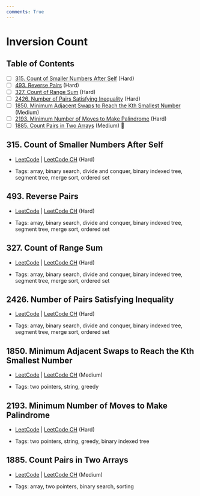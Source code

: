 ```yaml
---
comments: True
---
```


# Inversion Count

## Table of Contents

- [ ] [315. Count of Smaller Numbers After Self](https://leetcode.cn/problems/count-of-smaller-numbers-after-self/) (Hard)
- [ ] [493. Reverse Pairs](https://leetcode.cn/problems/reverse-pairs/) (Hard)
- [ ] [327. Count of Range Sum](https://leetcode.cn/problems/count-of-range-sum/) (Hard)
- [ ] [2426. Number of Pairs Satisfying Inequality](https://leetcode.cn/problems/number-of-pairs-satisfying-inequality/) (Hard)
- [ ] [1850. Minimum Adjacent Swaps to Reach the Kth Smallest Number](https://leetcode.cn/problems/minimum-adjacent-swaps-to-reach-the-kth-smallest-number/) (Medium)
- [ ] [2193. Minimum Number of Moves to Make Palindrome](https://leetcode.cn/problems/minimum-number-of-moves-to-make-palindrome/) (Hard)
- [ ] [1885. Count Pairs in Two Arrays](https://leetcode.cn/problems/count-pairs-in-two-arrays/) (Medium) 👑

## 315. Count of Smaller Numbers After Self

-   [LeetCode](https://leetcode.com/problems/count-of-smaller-numbers-after-self/) | [LeetCode CH](https://leetcode.cn/problems/count-of-smaller-numbers-after-self/) (Hard)

-   Tags: array, binary search, divide and conquer, binary indexed tree, segment tree, merge sort, ordered set


## 493. Reverse Pairs

-   [LeetCode](https://leetcode.com/problems/reverse-pairs/) | [LeetCode CH](https://leetcode.cn/problems/reverse-pairs/) (Hard)

-   Tags: array, binary search, divide and conquer, binary indexed tree, segment tree, merge sort, ordered set


## 327. Count of Range Sum

-   [LeetCode](https://leetcode.com/problems/count-of-range-sum/) | [LeetCode CH](https://leetcode.cn/problems/count-of-range-sum/) (Hard)

-   Tags: array, binary search, divide and conquer, binary indexed tree, segment tree, merge sort, ordered set


## 2426. Number of Pairs Satisfying Inequality

-   [LeetCode](https://leetcode.com/problems/number-of-pairs-satisfying-inequality/) | [LeetCode CH](https://leetcode.cn/problems/number-of-pairs-satisfying-inequality/) (Hard)

-   Tags: array, binary search, divide and conquer, binary indexed tree, segment tree, merge sort, ordered set


## 1850. Minimum Adjacent Swaps to Reach the Kth Smallest Number

-   [LeetCode](https://leetcode.com/problems/minimum-adjacent-swaps-to-reach-the-kth-smallest-number/) | [LeetCode CH](https://leetcode.cn/problems/minimum-adjacent-swaps-to-reach-the-kth-smallest-number/) (Medium)

-   Tags: two pointers, string, greedy


## 2193. Minimum Number of Moves to Make Palindrome

-   [LeetCode](https://leetcode.com/problems/minimum-number-of-moves-to-make-palindrome/) | [LeetCode CH](https://leetcode.cn/problems/minimum-number-of-moves-to-make-palindrome/) (Hard)

-   Tags: two pointers, string, greedy, binary indexed tree


## 1885. Count Pairs in Two Arrays

-   [LeetCode](https://leetcode.com/problems/count-pairs-in-two-arrays/) | [LeetCode CH](https://leetcode.cn/problems/count-pairs-in-two-arrays/) (Medium)

-   Tags: array, two pointers, binary search, sorting
